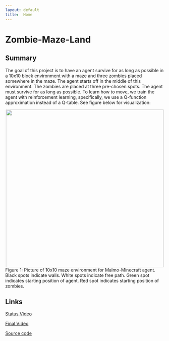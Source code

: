 ```yaml
---
layout: default
title:  Home
---
```


# Zombie-Maze-Land

## Summary
The goal of this project is to have an agent survive for as long as possible in a 10x10 block environment with a maze and three zombies placed somewhere in the maze. The agent starts off in the middle of this environment. The zombies are placed at three pre-chosen spots. The agent must survive for as long as possible. To learn how to move, we train the agent with reinforcement learning, specifically, we use a Q-function approximation instead of a Q-table. See figure below for visualization:
<div align="center"><img src="//raw.githubusercontent.com/becamorin20/Zombie-Maze-Land/master/docs/images/maze.png" width="500"></div>
Figure 1: Picture of 10x10 maze environment for Malmo-Minecraft agent. Black spots indicate walls. White spots indicate free path. Green spot indicates starting position of agent. Red spot indicates starting position of zombies.

## Links

[Status Video](https://youtu.be/LjnAuq_4ytM)

[Final Video](https://www.youtube.com/watch?v=I8C92UoMig8M)

[Source code](https://github.com/becamorin20/Zombie-Maze-Land/tree/master/docs/source-code)



